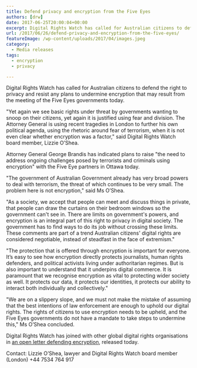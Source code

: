 ```yaml
---
title: Defend privacy and encryption from the Five Eyes
authors: [drw]
date: 2017-06-25T20:00:04+00:00
excerpt: Digital Rights Watch has called for Australian citizens to defend the right to privacy and resist any plans to undermine encryption that may result from the meeting of the Five Eyes governments today.
url: /2017/06/26/defend-privacy-and-encryption-from-the-five-eyes/
featureImage: /wp-content/uploads/2017/04/images.jpeg
category:
  - Media releases
tags:
  - encryption
  - privacy

---
```

Digital Rights Watch has called for Australian citizens to defend the right to privacy and resist any plans to undermine encryption that may result from the meeting of the Five Eyes governments today.

"Yet again we see basic rights under threat by governments wanting to snoop on their citizens, yet again it is justified using fear and division. The Attorney General is using recent tragedies in London to further his own political agenda, using the rhetoric around fear of terrorism, when it is not even clear whether encryption was a factor," said Digital Rights Watch board member, Lizzie O&#8217;Shea.

Attorney General George Brandis has indicated plans to raise "the need to address ongoing challenges posed by terrorists and criminals using encryption" with the Five Eye partners in Ottawa today.

"The government of Australian Government already has very broad powers to deal with terrorism, the threat of which continues to be very small. The problem here is not encryption," said Ms O&#8217;Shea.

"As a society, we accept that people can meet and discuss things in private, that people can draw the curtains on their bedroom windows so the government can't see in. There are limits on government's powers, and encryption is an integral part of this right to privacy in digital society. The government has to find ways to do its job without crossing these limits. These comments are part of a trend Australian citizens' digital rights are considered negotiable, instead of steadfast in the face of extremism."

"The protection that is offered through encryption is important for everyone. It&#8217;s easy to see how encryption directly protects journalists, human rights defenders, and political activists living under authoritarian regimes. But is also important to understand that it underpins digital commerce. It is paramount that we recognise encryption as vital to protecting wider society as well. It protects our data, it protects our identities, it protects our ability to interact both individually and collectively."

"We are on a slippery slope, and we must not make the mistake of assuming that the best intentions of law enforcement are enough to uphold our digital rights. The rights of citizens to use encryption needs to be upheld, and the Five Eyes governments do not have a mandate to take steps to undermine this," Ms O&#8217;Shea concluded.

Digital Rights Watch has joined with other global digital rights organisations in [an open letter defending encryption][1], released today.

Contact: Lizzie O&#8217;Shea, lawyer and Digital Rights Watch board member (London) +44 7534 764 917

 [1]: https://securetheinternet.org/
